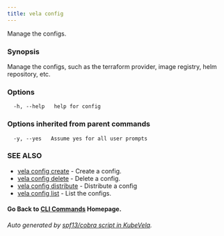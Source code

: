 ```yaml
---
title: vela config
---
```


Manage the configs.

### Synopsis

Manage the configs, such as the terraform provider, image registry, helm repository, etc.

### Options

```
  -h, --help   help for config
```

### Options inherited from parent commands

```
  -y, --yes   Assume yes for all user prompts
```

### SEE ALSO


* [vela config create](vela_config_create)	 - Create a config.
* [vela config delete](vela_config_delete)	 - Delete a config.
* [vela config distribute](vela_config_distribute)	 - Distribute a config
* [vela config list](vela_config_list)	 - List the configs.

#### Go Back to [CLI Commands](vela) Homepage.


###### Auto generated by [spf13/cobra script in KubeVela](https://github.com/kubevela/kubevela/tree/master/hack/docgen).
